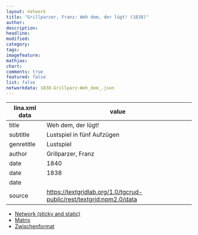 ```yaml
---
layout: network
title: "Grillparzer, Franz: Weh dem, der lügt! (1838)"
author:
description:
headline:
modified:
category:
tags:
imagefeature: 
mathjax: 
chart: 
comments: true
featured: false
list: false
networkdata: 1838-Grillparz-Weh_dem_.json
---
```

lina.xml data  | value
------------- | -------------
title|Weh dem, der lügt!
subtitle|Lustspiel in fünf Aufzügen
genretitle|Lustspiel
author|Grillparzer, Franz
date|1840
date|1838
date|
source|https://textgridlab.org/1.0/tgcrud-public/rest/textgrid:npm2.0/data


* [Network (sticky and static)](/network136)
* [Matrix](/matrix136)
* [Zwischenformat](/lina136 )
